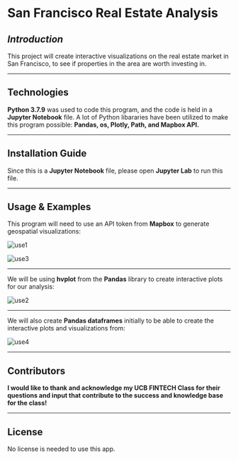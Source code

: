# San Francisco Real Estate Analysis

## *Introduction*

This project will create interactive visualizations on the real estate market in San Francisco, to see if properties in the area are worth investing in.

---

## Technologies

**Python 3.7.9** was used to code this program, and the code is held in a **Jupyter Notebook** file.  A lot of Python libararies have been utilized to make this program possible: **Pandas, os, Plotly, Path, and Mapbox API.**

---

## Installation Guide

Since this is a **Jupyter Notebook** file, please open **Jupyter Lab** to run this file.

---

## Usage & Examples

This program will need to use an API token from **Mapbox** to generate geospatial visualizations:

![use1](https://user-images.githubusercontent.com/80929342/117600793-7cb12580-b101-11eb-8379-0336cb2ffc27.JPG)

![use3](https://user-images.githubusercontent.com/80929342/117601035-0f51c480-b102-11eb-843e-05c5613d0c82.JPG)

---

We will be using **hvplot** from the **Pandas** library to create interactive plots for our analysis:

![use2](https://user-images.githubusercontent.com/80929342/117600902-bda93a00-b101-11eb-887f-249997327ddf.JPG)

---

We will also create **Pandas dataframes** initially to be able to create the interactive plots and visualizations from:

![use4](https://user-images.githubusercontent.com/80929342/117601834-137ee180-b104-11eb-8eaf-251e2fd03302.JPG)

---

## Contributors

**I would like to thank and acknowledge my UCB FINTECH Class for their questions and input that contribute to the success and knowledge base for the class!**

---

## License

No license is needed to use this app.
